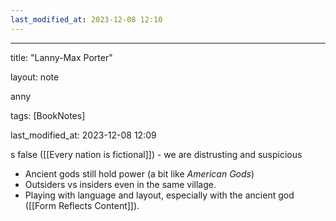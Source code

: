 ```yaml
---
last_modified_at: 2023-12-08 12:10
---
```

---

title: "Lanny-Max Porter"

layout: note

anny

tags: [BookNotes]

last_modified_at: 2023-12-08 12:09

s false ([[Every nation is fictional]]) - we are distrusting and suspicious 

-   Ancient gods still hold power (a bit like *American Gods*)
-   Outsiders vs insiders even in the same village.
-   Playing with language and layout, especially with the ancient god ([[Form Reflects Content]]). 
